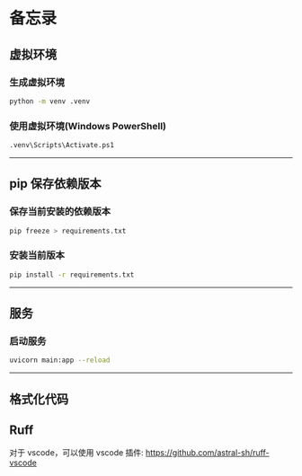 # 备忘录

## 虚拟环境

### 生成虚拟环境

```bash
python -m venv .venv
```

### 使用虚拟环境(Windows PowerShell)

```bash
.venv\Scripts\Activate.ps1
```
---
## pip 保存依赖版本

### 保存当前安装的依赖版本

```bash
pip freeze > requirements.txt
```

### 安装当前版本

```bash
pip install -r requirements.txt
```

---
## 服务

### 启动服务

```bash
uvicorn main:app --reload
```

---

## 格式化代码

## Ruff

对于 vscode，可以使用 vscode 插件: https://github.com/astral-sh/ruff-vscode